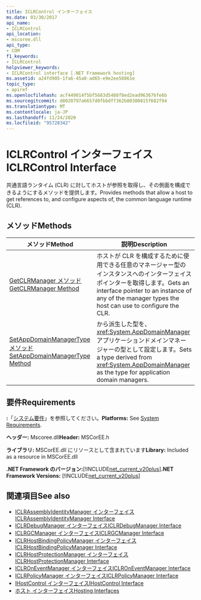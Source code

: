 ```yaml
---
title: ICLRControl インターフェイス
ms.date: 03/30/2017
api_name:
- ICLRControl
api_location:
- mscoree.dll
api_type:
- COM
f1_keywords:
- ICLRControl
helpviewer_keywords:
- ICLRControl interface [.NET Framework hosting]
ms.assetid: a24fd905-1fa6-45a0-ad65-e9e2ee58861e
topic_type:
- apiref
ms.openlocfilehash: acf449014f5bf5683d5488f8ed2ead963676fe6b
ms.sourcegitcommit: d8020797a6657d0fbbdff362b80300815f682f94
ms.translationtype: MT
ms.contentlocale: ja-JP
ms.lasthandoff: 11/24/2020
ms.locfileid: "95728342"
---
```

# <a name="iclrcontrol-interface"></a><span data-ttu-id="8560e-102">ICLRControl インターフェイス</span><span class="sxs-lookup"><span data-stu-id="8560e-102">ICLRControl Interface</span></span>

<span data-ttu-id="8560e-103">共通言語ランタイム (CLR) に対してホストが参照を取得し、その側面を構成できるようにするメソッドを提供します。</span><span class="sxs-lookup"><span data-stu-id="8560e-103">Provides methods that allow a host to get references to, and configure aspects of, the common language runtime (CLR).</span></span>  
  
## <a name="methods"></a><span data-ttu-id="8560e-104">メソッド</span><span class="sxs-lookup"><span data-stu-id="8560e-104">Methods</span></span>  
  
|<span data-ttu-id="8560e-105">メソッド</span><span class="sxs-lookup"><span data-stu-id="8560e-105">Method</span></span>|<span data-ttu-id="8560e-106">説明</span><span class="sxs-lookup"><span data-stu-id="8560e-106">Description</span></span>|  
|------------|-----------------|  
|[<span data-ttu-id="8560e-107">GetCLRManager メソッド</span><span class="sxs-lookup"><span data-stu-id="8560e-107">GetCLRManager Method</span></span>](iclrcontrol-getclrmanager-method.md)|<span data-ttu-id="8560e-108">ホストが CLR を構成するために使用できる任意のマネージャー型のインスタンスへのインターフェイスポインターを取得します。</span><span class="sxs-lookup"><span data-stu-id="8560e-108">Gets an interface pointer to an instance of any of the manager types the host can use to configure the CLR.</span></span>|  
|[<span data-ttu-id="8560e-109">SetAppDomainManagerType メソッド</span><span class="sxs-lookup"><span data-stu-id="8560e-109">SetAppDomainManagerType Method</span></span>](iclrcontrol-setappdomainmanagertype-method.md)|<span data-ttu-id="8560e-110">から派生した型を、 <xref:System.AppDomainManager> アプリケーションドメインマネージャーの型として設定します。</span><span class="sxs-lookup"><span data-stu-id="8560e-110">Sets a type derived from <xref:System.AppDomainManager> as the type for application domain managers.</span></span>|  
  
## <a name="requirements"></a><span data-ttu-id="8560e-111">要件</span><span class="sxs-lookup"><span data-stu-id="8560e-111">Requirements</span></span>  

 <span data-ttu-id="8560e-112">**:**「[システム要件](../../get-started/system-requirements.md)」を参照してください。</span><span class="sxs-lookup"><span data-stu-id="8560e-112">**Platforms:** See [System Requirements](../../get-started/system-requirements.md).</span></span>  
  
 <span data-ttu-id="8560e-113">**ヘッダー:** Mscoree.dll</span><span class="sxs-lookup"><span data-stu-id="8560e-113">**Header:** MSCorEE.h</span></span>  
  
 <span data-ttu-id="8560e-114">**ライブラリ:** MSCorEE.dll にリソースとして含まれています</span><span class="sxs-lookup"><span data-stu-id="8560e-114">**Library:** Included as a resource in MSCorEE.dll</span></span>  
  
 <span data-ttu-id="8560e-115">**.NET Framework のバージョン:**[!INCLUDE[net_current_v20plus](../../../../includes/net-current-v20plus-md.md)]</span><span class="sxs-lookup"><span data-stu-id="8560e-115">**.NET Framework Versions:** [!INCLUDE[net_current_v20plus](../../../../includes/net-current-v20plus-md.md)]</span></span>  
  
## <a name="see-also"></a><span data-ttu-id="8560e-116">関連項目</span><span class="sxs-lookup"><span data-stu-id="8560e-116">See also</span></span>

- [<span data-ttu-id="8560e-117">ICLRAssemblyIdentityManager インターフェイス</span><span class="sxs-lookup"><span data-stu-id="8560e-117">ICLRAssemblyIdentityManager Interface</span></span>](iclrassemblyidentitymanager-interface.md)
- [<span data-ttu-id="8560e-118">ICLRDebugManager インターフェイス</span><span class="sxs-lookup"><span data-stu-id="8560e-118">ICLRDebugManager Interface</span></span>](iclrdebugmanager-interface.md)
- [<span data-ttu-id="8560e-119">ICLRGCManager インターフェイス</span><span class="sxs-lookup"><span data-stu-id="8560e-119">ICLRGCManager Interface</span></span>](iclrgcmanager-interface.md)
- [<span data-ttu-id="8560e-120">ICLRHostBindingPolicyManager インターフェイス</span><span class="sxs-lookup"><span data-stu-id="8560e-120">ICLRHostBindingPolicyManager Interface</span></span>](iclrhostbindingpolicymanager-interface.md)
- [<span data-ttu-id="8560e-121">ICLRHostProtectionManager インターフェイス</span><span class="sxs-lookup"><span data-stu-id="8560e-121">ICLRHostProtectionManager Interface</span></span>](iclrhostprotectionmanager-interface.md)
- [<span data-ttu-id="8560e-122">ICLROnEventManager インターフェイス</span><span class="sxs-lookup"><span data-stu-id="8560e-122">ICLROnEventManager Interface</span></span>](iclroneventmanager-interface.md)
- [<span data-ttu-id="8560e-123">ICLRPolicyManager インターフェイス</span><span class="sxs-lookup"><span data-stu-id="8560e-123">ICLRPolicyManager Interface</span></span>](iclrpolicymanager-interface.md)
- [<span data-ttu-id="8560e-124">IHostControl インターフェイス</span><span class="sxs-lookup"><span data-stu-id="8560e-124">IHostControl Interface</span></span>](ihostcontrol-interface.md)
- [<span data-ttu-id="8560e-125">ホスト インターフェイス</span><span class="sxs-lookup"><span data-stu-id="8560e-125">Hosting Interfaces</span></span>](hosting-interfaces.md)
